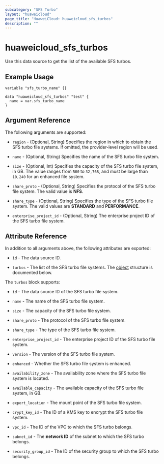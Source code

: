 ```yaml
---
subcategory: "SFS Turbo"
layout: "huaweicloud"
page_title: "HuaweiCloud: huaweicloud_sfs_turbos"
description: ""
---
```


# huaweicloud_sfs_turbos

Use this data source to get the list of the available SFS turbos.

## Example Usage

```hcl
variable "sfs_turbo_name" {}

data "huaweicloud_sfs_turbos" "test" {
  name = var.sfs_turbo_name
}
```

## Argument Reference

The following arguments are supported:

* `region` - (Optional, String) Specifies the region in which to obtain the SFS turbo file systems.
  If omitted, the provider-level region will be used.

* `name` - (Optional, String) Specifies the name of the SFS turbo file system.

* `size` - (Optional, Int) Specifies the capacity of the SFS turbo file system, in GB.
  The value ranges from `500` to `32,768`, and must be large than `10,240` for an enhanced file system.

* `share_proto` - (Optional, String) Specifies the protocol of the SFS turbo file system. The valid value is **NFS**.

* `share_type` - (Optional, String) Specifies the type of the SFS turbo file system.
  The valid values are **STANDARD** and **PERFORMANCE**.

* `enterprise_project_id` - (Optional, String) The enterprise project ID of the SFS turbo file system.

## Attribute Reference

In addition to all arguments above, the following attributes are exported:

* `id` - The data source ID.

* `turbos` - The list of the SFS turbo file systems. The [object](#turbo) structure is documented below.

<a name="turbo"></a>
The `turbos` block supports:

* `id` - The data source ID of the SFS turbo file system.

* `name` - The name of the SFS turbo file system.

* `size` - The capacity of the SFS turbo file system.

* `share_proto` - The protocol of the SFS turbo file system.

* `share_type` - The type of the SFS turbo file system.

* `enterprise_project_id` - The enterprise project ID of the SFS turbo file system.

* `version` - The version of the SFS turbo file system.

* `enhanced` - Whether the SFS turbo file system is enhanced.

* `availability_zone` - The availability zone where the SFS turbo file system is located.

* `available_capacity` - The available capacity of the SFS turbo file system, in GB.

* `export_location` - The mount point of the SFS turbo file system.

* `crypt_key_id` - The ID of a KMS key to encrypt the SFS turbo file system.

* `vpc_id` - The ID of the VPC to which the SFS turbo belongs.

* `subnet_id` - The **network ID** of the subnet to which the SFS turbo belongs.

* `security_group_id` - The ID of the security group to which the SFS turbo belongs.
